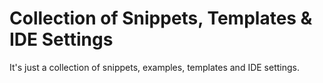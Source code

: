 # Collection of Snippets, Templates & IDE Settings

It's just a collection of snippets, examples, templates and IDE settings.